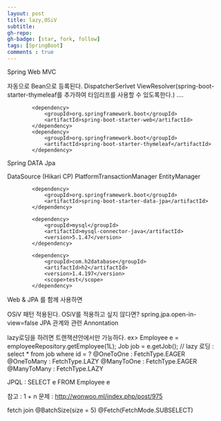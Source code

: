 ```yaml
---
layout: post
title: lazy,OSiV
subtitle: 
gh-repo: 
gh-badge: [star, fork, follow]
tags: [SpringBoot]
comments : true
---
```


Spring Web MVC

자동으로 Bean으로 등록된다.
DispatcherSerlvet
ViewResolver(spring-boot-starter-thymeleaf를 추가하여 타임리프를 사용할 수 있도록한다.)
....

~~~
		<dependency>
			<groupId>org.springframework.boot</groupId>
			<artifactId>spring-boot-starter-web</artifactId>
		</dependency>
        <dependency>
			<groupId>org.springframework.boot</groupId>
			<artifactId>spring-boot-starter-thymeleaf</artifactId>
		</dependency>
~~~


Spring DATA Jpa

DataSource (Hikari CP)
PlatformTransactionManager
EntityManager

~~~
		<dependency>
			<groupId>org.springframework.boot</groupId>
			<artifactId>spring-boot-starter-data-jpa</artifactId>
		</dependency>

		<dependency>
			<groupId>mysql</groupId>
			<artifactId>mysql-connector-java</artifactId>
			<version>5.1.47</version>
		</dependency>

		<dependency>
			<groupId>com.h2database</groupId>
			<artifactId>h2</artifactId>
			<version>1.4.197</version>
			<scope>test</scope>
		</dependency>
~~~

Web & JPA 를 함께 사용하면

OSiV 패턴 적용된다.
OSiV를 적용하고 싶지 않다면?
spring.jpa.open-in-view=false
JPA 관계와 관련 Annontation

lazy로딩을 하려면 트랜잭션안에서만 가능하다.
ex> Employee e = employeeRepository.getEmployee(1L);
Job job = e.getJob(); // lazy 로딩 : select * from job where id = ?
@OneToOne : FetchType.EAGER
@OneToMany : FetchType.LAZY
@ManyToOne : FetchType.EAGER
@ManyToMany : FetchType.LAZY

JPQL : SELECT e FROM Employee e



참고 : 1 + n 문제 : http://wonwoo.ml/index.php/post/975

fetch join
@BatchSize(size = 5)
@Fetch(FetchMode.SUBSELECT)
